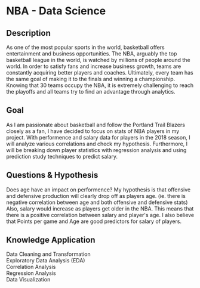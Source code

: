 # NBA - Data Science 

## Description
As one of the most popular sports in the world, basketball offers entertainment and business opportunities. The NBA, arguably the top basketball league in the world, is watched by millions of people around the world. In order to satisfy fans and increase business growth, teams are constantly acquiring better players and coaches. Ultimately, every team has the same goal of making it to the finals and winning a championship. Knowing that 30 teams occupy the NBA, it is extremely challenging to reach the playoffs and all teams try to find an advantage through analytics.

## Goal
As I am passionate about basketball and follow the Portland Trail Blazers closely as a fan, I have decided to focus on stats of NBA players in my project. With performence and salary data for players in the 2018 season, I will analyze various correlations and check my hypothesis. Furthermore, I will be breaking down player statistics with regression analysis and using prediction study techniques to predict salary.

## Questions & Hypothesis
Does age have an impact on performence? My hypothesis is that offensive and defensive production will clearly drop off as players age. (ie. there is negative correlation between age and both offensive and defensive stats) Also, salary would increase as players get older in the NBA. This means that there is a positive correlation between salary and player's age. I also believe that Points per game and Age are good predictors for salary of players.

## Knowledge Application
Data Cleaning and Transformation<br/>
Exploratory Data Analysis (EDA)<br/>
Correlation Analysis<br/>
Regression Analysis<br/>
Data Visualization
